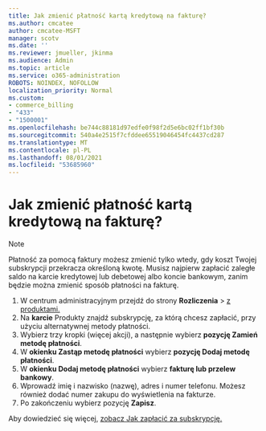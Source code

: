 ```yaml
---
title: Jak zmienić płatność kartą kredytową na fakturę?
ms.author: cmcatee
author: cmcatee-MSFT
manager: scotv
ms.date: ''
ms.reviewer: jmueller, jkinma
ms.audience: Admin
ms.topic: article
ms.service: o365-administration
ROBOTS: NOINDEX, NOFOLLOW
localization_priority: Normal
ms.custom:
- commerce_billing
- "433"
- "1500001"
ms.openlocfilehash: be744c88181d97edfe0f98f2d5e6bc02ff1bf30b
ms.sourcegitcommit: 540a4e2515f7cfddee65519046454fc4437cd287
ms.translationtype: MT
ms.contentlocale: pl-PL
ms.lasthandoff: 08/01/2021
ms.locfileid: "53685960"
---
```

# <a name="how-do-i-change-from-credit-card-payments-to-invoice"></a>Jak zmienić płatność kartą kredytową na fakturę?

> [!NOTE]
> Płatność za pomocą faktury możesz zmienić tylko wtedy, gdy koszt Twojej subskrypcji przekracza określoną kwotę. Musisz najpierw zapłacić zaległe saldo na karcie kredytowej lub debetowej albo koncie bankowym, zanim będzie można zmienić sposób płatności na fakturę.

1. W centrum administracyjnym przejdź do strony **Rozliczenia**  >  [z produktami.](https://go.microsoft.com/fwlink/p/?linkid=842054)
2. Na **karcie** Produkty znajdź subskrypcję, za którą chcesz zapłacić, przy użyciu alternatywnej metody płatności.
3. Wybierz trzy kropki (więcej akcji), a następnie wybierz **pozycję Zamień metodę płatności**.
4. W **okienku Zastąp metodę płatności** wybierz **pozycję Dodaj metodę płatności**.
5. W **okienku Dodaj metodę płatności** wybierz **fakturę lub przelew bankowy**.
6. Wprowadź imię i nazwisko (nazwę), adres i numer telefonu. Możesz również dodać numer zakupu do wyświetlenia na fakturze.
7. Po zakończeniu wybierz pozycję **Zapisz**.

Aby dowiedzieć się więcej, [zobacz Jak zapłacić za subskrypcję.](/microsoft-365/commerce/billing-and-payments/pay-for-your-subscription)